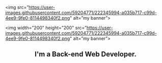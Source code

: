 <img src=”https://user-images.githubusercontent.com/59204771/222345994-a035b717-c99d-4ee9-9fe0-8114498340f2.png" alt=”my banner”>
<p align=”center”>

<img width=”200" height=”200" src=”https://user-images.githubusercontent.com/59204771/222345994-a035b717-c99d-4ee9-9fe0-8114498340f2.png" alt=”my banner”>
</p>
<h2 align="center">
I'm a Back-end Web Developer.
</h2> 
